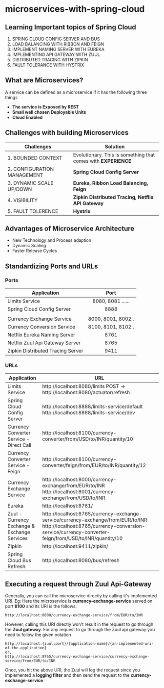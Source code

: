 # microservices-with-spring-cloud
## Learning Important topics of Spring Cloud

1.  SPRING CLOUD CONFIG SERVER AND BUS
2.  LOAD BALANCING WITH RIBBON AND FEIGN
3.  IMPLEMENT NAMING SERVER WITH EUREKA
4.  IMPLEMENTING API GATEWAY WITH ZUUL
5.  DISTRIBUTED TRACING WITH ZIPKIN
6.  FAULT TOLERANCE WITH HYSTRIX

## What are Microservices?
A service can be defined as a microservice if it has the following three things
* __The service is Exposed by REST__
* __Small well chosen Deployable Units__
* __Cloud Enabled__

## Challenges with building Microservices
| Challenges                        |   Solution                                                     |
| --------------------------------- |--------------------------------------------------------------  |
| 1.  BOUNDED CONTEXT               | Evolutionary. This is something that comes with __EXPERIENCE__ |
| 2.  CONFIGURATION MANAGEMENT      | __Spring Cloud Config Server__                                 |
| 3.  DYNAMIC SCALE UP/DOWN         | __Eureka, Ribbon Load Balancing, Feign__                       |
| 4.  VISIBILITY                    | __Zipkin Distributed Tracing, Netflix API Gateway__            |  
| 5.  FAULT TOLERENCE               | __Hystrix__                                                    |

## Advantages of Microservice Architecture
* New Technology and Process adaption
* Dynamic Scaling
* Faster Release Cycles

## Standardizing Ports and URLs
### Ports
| Application                      | Port               |       
| --------------------------------- | :----------------: |
| Limits Service                    | 8080, 8081 ......  |
| Spring Cloud Config Server        | 8888               |
|                                   |                    |
| Currency Exchange Service         | 8000, 8001, 8002.. |
| Currency Conversion Service       | 8100, 8101, 8102.. |
| Netflix Eureka Naming Server      | 8761               |
| Netflix Zuul Api Gateway Server   | 8765               |
| Zipkin Distributed Tracing Server | 9411               | 

### URLs
| Application                      | URL                |       
| --------------------------------- | ---------------- |
| Limits Service                    | http://localhost:8080/limits POST -> http://localhost:8080/actuator/refresh  |
| Spring Cloud Config Server        | http://localhost:8888/limits-service/default http://localhost:8888/limits-service/dev               |
| Currency Converter Service - Direct Call        | http://localhost:8100/currency-converter/from/USD/to/INR/quantity/10 |
| Currency Converter Service - Feign       | http://localhost:8100/currency-converter/feign/from/EUR/to/INR/quantity/12 |
| Currency Exchange Service    | http://localhost:8000/currency-exchange/from/EUR/to/INR http://localhost:8001/currency-exchange/from/USD/to/INR              |
| Eureka  | http://localhost:8761/            |
| Zuul - Currency Exchange & Exchange Services | http://localhost:8765/currency-exchange-service/currency-exchange/from/EUR/to/INR http://localhost:8765/currency-conversion-service/currency-converter-feign/from/USD/to/INR/quantity/10              | 
|Zipkin|  	http://localhost:9411/zipkin/ |
|Spring Cloud Bus Refresh | http://localhost:8080/bus/refresh |

## Executing a request through Zuul Api-Gateway
Generally, you can call the microservice directly by calling it's implemented URI.
Eg: Here the microservice is __currency-exchange-service__ served on port __8100__ and its URI is the follows:
```
http://localhost:8000/currency-exchange-service/from/EUR/to/INR
```
However, calling this URI directly won't result in the request to go through the __Zuul gateway__. For any request to go through the Zuul api gateway you need to follow the given notation
```
http://localhost:{zuul:port}/{application-name}/{an-implemented-uri-of-the-application}
or,
http://localhost:8765/currency-exchange-service/currency-exchange-service/from/EUR/to/INR
```
Once, you hit the above URI, the Zuul will log the request since you implemented a __logging filter__ and then send the request to the __currency-exchange-service__
